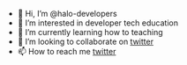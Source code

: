 - 👋 Hi, I’m @halo-developers
- 👀 I’m interested in developer tech education
- 🌱 I’m currently learning how to teaching
- 💞️ I’m looking to collaborate on [twitter](https://twitter.com/DevelopersHalo)
- 📫 How to reach me [twitter](https://twitter.com/DevelopersHalo)

<!---
halo-developers/halo-developers is a ✨ special ✨ repository because its `README.md` (this file) appears on your GitHub profile.
You can click the Preview link to take a look at your changes.
--->
